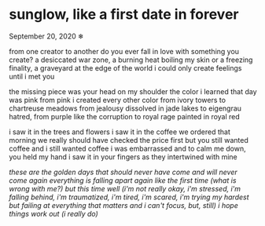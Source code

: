 <!-- emilia-snapshot-properties
Sunglow, Like a First Date in Forever
2020/09/20
cygnus
emilia-snapshot-properties -->

# sunglow, like a first date in forever

September 20, 2020
❄

from one creator to another
do you ever fall in love with something you create?
a desiccated war zone, a burning heat boiling my skin
or a freezing finality, a graveyard at the edge of the world
i could only create feelings until i met you

the missing piece was your head on my shoulder
the color i learned that day was pink
from pink i created every other color
from ivory towers to chartreuse meadows
from jealousy dissolved in jade lakes to eigengrau hatred,
from purple like the corruption to royal rage painted in royal red

i saw it in the trees and flowers
i saw it in the coffee we ordered that morning
we really should have checked the price first
but you still wanted coffee and i still wanted coffee
i was embarrassed and to calm me down, you held my hand
i saw it in your fingers as they intertwined with mine

*these are the golden days*
*that should never have come*
*and will never come again*
*everything is falling apart again*
*like the first time*
*(what is wrong with me?)*
*but this time*
*well*
*(i'm not really okay, i'm stressed, i'm falling behind, i'm traumatized, i'm tired, i'm scared, i'm trying my hardest but failing at everything that matters and i can't focus, but, still)*
*i hope things work out*
*(i really do)*

